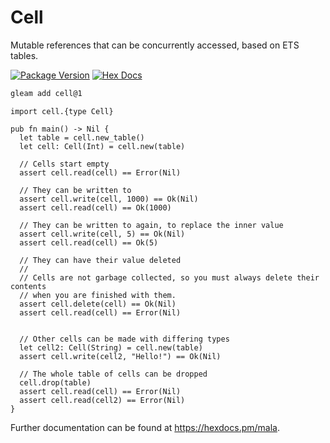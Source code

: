 # Cell

Mutable references that can be concurrently accessed, based on ETS tables.

[![Package Version](https://img.shields.io/hexpm/v/cell)](https://hex.pm/packages/cell)
[![Hex Docs](https://img.shields.io/badge/hex-docs-ffaff3)](https://hexdocs.pm/cell/)

```sh
gleam add cell@1
```
```gleam
import cell.{type Cell}

pub fn main() -> Nil {
  let table = cell.new_table()
  let cell: Cell(Int) = cell.new(table)

  // Cells start empty
  assert cell.read(cell) == Error(Nil)

  // They can be written to
  assert cell.write(cell, 1000) == Ok(Nil)
  assert cell.read(cell) == Ok(1000)

  // They can be written to again, to replace the inner value
  assert cell.write(cell, 5) == Ok(Nil)
  assert cell.read(cell) == Ok(5)

  // They can have their value deleted
  //
  // Cells are not garbage collected, so you must always delete their contents
  // when you are finished with them.
  assert cell.delete(cell) == Ok(Nil)
  assert cell.read(cell) == Error(Nil)


  // Other cells can be made with differing types
  let cell2: Cell(String) = cell.new(table)
  assert cell.write(cell2, "Hello!") == Ok(Nil)

  // The whole table of cells can be dropped
  cell.drop(table)
  assert cell.read(cell) == Error(Nil)
  assert cell.read(cell2) == Error(Nil)
}
```

Further documentation can be found at <https://hexdocs.pm/mala>.
